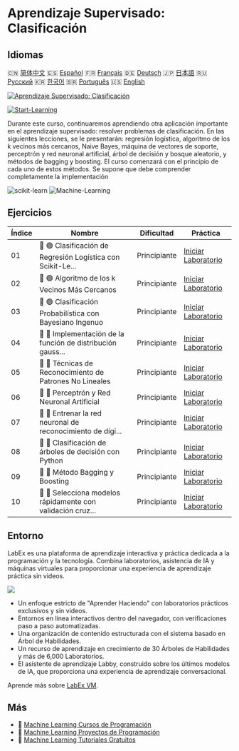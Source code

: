 # Aprendizaje Supervisado: Clasificación

## Idiomas

🇨🇳 [简体中文](README_zh.md) 🇪🇸 [Español](README_es.md) 🇫🇷 [Français](README_fr.md) 🇩🇪 [Deutsch](README_de.md) 🇯🇵 [日本語](README_ja.md) 🇷🇺 [Русский](README_ru.md) 🇰🇷 [한국어](README_ko.md) 🇧🇷 [Português](README_pt.md) 🇺🇸 [English](README.md) 

[![Aprendizaje Supervisado: Clasificación](https://cover-creator.labex.io/supervised-learning-classification.png?lang=es)](https://labex.io/es/courses/supervised-learning-classification)

[![Start-Learning](https://img.shields.io/badge/Start-Learning-whitesmoke?style=for-the-badge)](https://labex.io/es/courses/supervised-learning-classification)

Durante este curso, continuaremos aprendiendo otra aplicación importante en el aprendizaje supervisado: resolver problemas de clasificación. En las siguientes lecciones, se le presentarán: regresión logística, algoritmo de los k vecinos más cercanos, Naive Bayes, máquina de vectores de soporte, perceptrón y red neuronal artificial, árbol de decisión y bosque aleatorio, y métodos de bagging y boosting. El curso comenzará con el principio de cada uno de estos métodos. Se supone que debe comprender completamente la implementación

![scikit-learn](https://img.shields.io/badge/scikit-learn-whitesmoke?style=for-the-badge&logo=scikit-learn)
![Machine-Learning](https://img.shields.io/badge/Machine-Learning-whitesmoke?style=for-the-badge&logo=machine-learning)


## Ejercicios

|   Índice | Nombre                                                      | Dificultad   | Práctica                                                                                                                                   |
|----------|-------------------------------------------------------------|--------------|--------------------------------------------------------------------------------------------------------------------------------------------|
|       01 | 📖 🟢 Clasificación de Regresión Logística con Scikit-Le... | Principiante | <a target='_blank' href='https://labex.io/es/labs/ml-logistic-regression-classification-with-scikit-learn-20800'>Iniciar Laboratorio</a>   |
|       02 | 📖 🟢 Algoritmo de los k Vecinos Más Cercanos               | Principiante | <a target='_blank' href='https://labex.io/es/labs/ml-k-nearest-neighbor-algorithm-20796'>Iniciar Laboratorio</a>                           |
|       03 | 📖 🟢 Clasificación Probabilística con Bayesiano Ingenuo    | Principiante | <a target='_blank' href='https://labex.io/es/labs/ml-probabilistic-classification-with-naive-bayes-20801'>Iniciar Laboratorio</a>          |
|       04 | 📖 🔵 Implementación de la función de distribución gauss... | Principiante | <a target='_blank' href='https://labex.io/es/labs/implementation-of-gaussian-distribution-function-and-draw-20786'>Iniciar Laboratorio</a> |
|       05 | 📖 🔵 Técnicas de Reconocimiento de Patrones No Lineales    | Principiante | <a target='_blank' href='https://labex.io/es/labs/ml-nonlinear-pattern-recognition-techniques-20812'>Iniciar Laboratorio</a>               |
|       06 | 📖 🔵 Perceptrón y Red Neuronal Artificial                  | Principiante | <a target='_blank' href='https://labex.io/es/labs/ml-perceptron-and-artificial-neural-network-20802'>Iniciar Laboratorio</a>               |
|       07 | 📖 🔵 Entrenar la red neuronal de reconocimiento de dígi... | Principiante | <a target='_blank' href='https://labex.io/es/labs/ml-train-handwritten-digits-recognition-neural-network-20814'>Iniciar Laboratorio</a>    |
|       08 | 📖 🔵 Clasificación de árboles de decisión con Python       | Principiante | <a target='_blank' href='https://labex.io/es/labs/ml-decision-tree-classification-with-python-20760'>Iniciar Laboratorio</a>               |
|       09 | 📖 🔵 Método Bagging y Boosting                             | Principiante | <a target='_blank' href='https://labex.io/es/labs/ml-bagging-and-boosting-method-20749'>Iniciar Laboratorio</a>                            |
|       10 | 📖 🔵 Selecciona modelos rápidamente con validación cruz... | Principiante | <a target='_blank' href='https://labex.io/es/labs/ml-quickly-select-models-with-cross-validation-20807'>Iniciar Laboratorio</a>            |

## Entorno

LabEx es una plataforma de aprendizaje interactiva y práctica dedicada a la programación y la tecnología. Combina laboratorios, asistencia de IA y máquinas virtuales para proporcionar una experiencia de aprendizaje práctica sin videos.

![](https://tutorial-screenshot.getvm.io/images/vm-1725247253.png)

- Un enfoque estricto de "Aprender Haciendo" con laboratorios prácticos exclusivos y sin videos.
- Entornos en línea interactivos dentro del navegador, con verificaciones paso a paso automatizadas.
- Una organización de contenido estructurada con el sistema basado en Árbol de Habilidades.
- Un recurso de aprendizaje en crecimiento de 30 Árboles de Habilidades y más de 6,000 Laboratorios.
- El asistente de aprendizaje Labby, construido sobre los últimos modelos de IA, que proporciona una experiencia de aprendizaje conversacional.

Aprende más sobre [LabEx VM](https://support.labex.io/using-labex/virtual-machine).

## Más

- 🔗 [Machine Learning Cursos de Programación](https://github.com/labex-labs/awesome-programming-courses)
- 🔗 [Machine Learning Proyectos de Programación](https://github.com/labex-labs/awesome-programming-projects)
- 🔗 [Machine Learning Tutoriales Gratuitos](https://github.com/labex-labs/ml-free-tutorials)

